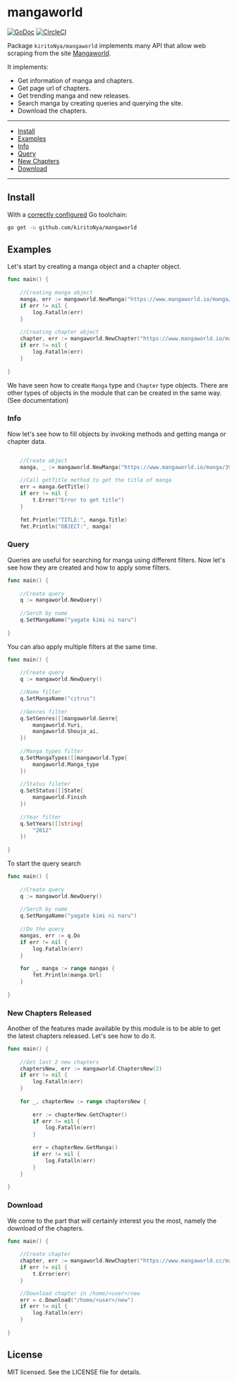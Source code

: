 # mangaworld

[![GoDoc](https://godoc.org/github.com/gorilla/mux?status.svg)](https://pkg.go.dev/github.com/KiritoNya/mangaworld)
[![CircleCI](https://circleci.com/gh/gorilla/mux.svg?style=svg)](https://circleci.com/gh/kiritoNya/mangaworld)

Package `kiritoNya/mangaworld` implements many API that allow web scraping from the site [Mangaworld](https://www.mangaworld.io/).

It implements:

* Get information of manga and chapters.
* Get page url of chapters.
* Get trending manga and new releases.
* Search manga by creating queries and querying the site.
* Download the chapters.
---

* [Install](#install)
* [Examples](#examples)
* [Info](#info)
* [Query](#query)
* [New Chapters](#new-chapters-released)
* [Download](#download)

---

## Install

With a [correctly configured](https://golang.org/doc/install#testing) Go toolchain:

```sh
go get -u github.com/kiritoNya/mangaworld
```

## Examples

Let's start by creating a manga object and a chapter object.

```go
func main() {
    
	//Creating manga object
	manga, err := mangaworld.NewManga("https://www.mangaworld.io/manga/395/citrus")
	if err != nil {
		log.Fatalln(err)
	}
	
	//Creating chapter object
	chapter, err := mangaworld.NewChapter("https://www.mangaworld.io/manga/1876/citrus-1/read/5fbbfab01c9bb544acdbbac0/1")
	if err != nil {
		log.Fatalln(err)
	}
	
}
```

We have seen how to create `Manga` type and `Chapter` type objects. There are other types of objects in the module that can be created in the same way. (See documentation)

### Info


Now let's see how to fill objects by invoking methods and getting manga or chapter data.

```go

    //Create object
    manga, _ := mangaworld.NewManga("https://www.mangaworld.io/manga/395/citrus")
    
    //Call getTitle method to get the title of manga
    err = manga.GetTitle()
    if err != nil {
        t.Error("Error to get title")
    }
    
    fmt.Println("TITLE:", manga.Title)
    fmt.Println("OBJECT:", manga)

```

### Query


Queries are useful for searching for manga using different filters.
Now let's see how they are created and how to apply some filters.

```go
func main() {
    
    //Create query
    q := mangaworld.NewQuery()
    
    //Serch by name
    q.SetMangaName("yagate kimi ni naru")
	
}
```

You can also apply multiple filters at the same time.

```go
func main() {
    
    //Create query
    q := mangaworld.NewQuery()

    //Name filter
    q.SetMangaName("citrus")
    
    //Genres filter
    q.SetGenres([]mangaworld.Genre{
    	mangaworld.Yuri, 
    	mangaworld.Shoujo_ai,
    })
    
    //Manga types filter
    q.SetMangaTypes([]mangaworld.Type{
    	mangaworld.Manga_type 
    })
    
    //Status fileter
    q.SetStatus([]State{ 
    	mangaworld.Finish 
    })
    
    //Year filter
    q.SetYears([]string{
    	"2012" 
    })
	
}
```

To start the query search

```go
func main() {
    
    //Create query
    q := mangaworld.NewQuery()
    
    //Serch by name
    q.SetMangaName("yagate kimi ni naru")
    
    //Do the query
    mangas, err := q.Do
    if err != nil {
    	log.Fatalln(err)
    }
	
    for _, manga := range mangas {
        fmt.Println(manga.Url)	
    }
    
}
```

### New Chapters Released

Another of the features made available by this module is to be able to get the latest chapters released. Let's see how to do it.

```go
func main() {
	
	//Get last 2 new chapters
	chaptersNew, err := mangaworld.ChaptersNew(2)
	if err != nil {
	    log.Fatalln(err)
	}
	
	for _, chapterNew := range chaptersNew {
		
		err := chapterNew.GetChapter()
		if err != nil {
			log.Fatalln(err)
		}
		
		err = chapterNew.GetManga()
		if err != nil {
			log.Fatalln(err)
		}
	}
	
}
```

### Download

We come to the part that will certainly interest you the most, namely the download of the chapters.

```go
func main() {
	
    //Create chapter
    chapter, err := mangaworld.NewChapter("https://www.mangaworld.cc/manga/1876/citrus-1/read/5fbbfab01c9bb544acdbbaac/1")
    if err != nil {
        t.Error(err)
    }

    //Download chapter in /home/<user>/new
    err = c.Download("/home/<user>/new")
    if err != nil {
    	log.Fatalln(err)
    }
    
}
```

## License

MIT licensed. See the LICENSE file for details.
